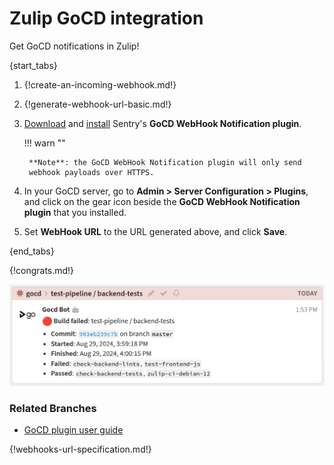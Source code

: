 # Zulip GoCD integration

Get GoCD notifications in Zulip!

{start_tabs}

1. {!create-an-incoming-webhook.md!}

1. {!generate-webhook-url-basic.md!}

1. [Download][1] and [install][2] Sentry's **GoCD WebHook Notification
   plugin**.

    !!! warn ""

        **Note**: the GoCD WebHook Notification plugin will only send
        webhook payloads over HTTPS.

1. In your GoCD server, go to **Admin > Server Configuration > Plugins**,
   and click on the gear icon beside the **GoCD WebHook Notification
   plugin** that you installed.

1. Set **WebHook URL** to the URL generated above, and click **Save**.

{end_tabs}

{!congrats.md!}

![](/static/images/integrations/gocd/001.png)

### Related Branches

- [GoCD plugin user guide][3]

{!webhooks-url-specification.md!}

[1]: https://github.com/getsentry/gocd-webhook-notification-plugin/releases
[2]: https://docs.gocd.org/current/extension_points/plugin_user_guide.html#installing-and-uninstalling-of-plugins
[3]: https://docs.gocd.org/current/extension_points/plugin_user_guide.html
